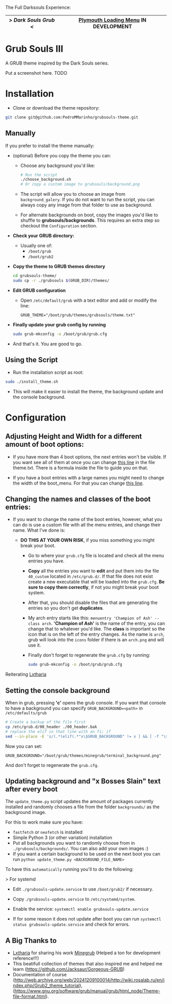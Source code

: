 The Full Darksouls Experience:

| *> Dark Souls Grub <* | [Plymouth Loading Menu]() IN DEVELOPMENT 
| --- | ---  |

# Grub Souls III 

A GRUB theme inspired by the Dark Souls series.

Put a screenshot here. TODO


# Installation

- Clone or download the theme repository:

```bash
git clone git@github.com:PedroMMarinho/grubsouls-theme.git
```

## Manually

If you prefer to install the theme manually:

- (optional) Before you copy the theme you can:

    - Choose any background you'd like:
        ```bash
        # Run the script
        ./choose_background.sh
        # Or copy a custom image to grubsouls/background.png
        ```
    - The script will allow you to choose an image from `background_galery`. If you do not want to run the script, you can always copy any image from that folder to use as background.

    - For alternate backgrounds on boot, copy the images you'd like to shuffle to **grubsouls/backgrounds**. This requires an extra step so checkout the `Configuration` section.
    
- **Check your GRUB directory:**
   - Usually one of:
     - `/boot/grub`
     - `/boot/grub2`

- **Copy the theme to GRUB themes directory**
   ```bash
   cd grubsouls-theme/
   sudo cp -r ./grubsouls $(GRUB_DIR)/themes/
    ```

- **Edit GRUB configuration**
  - Open `/etc/default/grub` with a text editor and add or modify the line:
  
       ```
       GRUB_THEME="/boot/grub/themes/grubsouls/theme.txt"
    ```

- **Finally update your grub config by running** 
  ```bash
  sudo grub-mkconfig -o /boot/grub/grub.cfg
    ```

- And that's it. You are good to go.

## Using the Script

- Run the installation script as root:

```bash
sudo ./install_theme.sh
```

- This will make it easier to install the theme, the background update and the console background.

# Configuration

## Adjusting Height and Width for a different amount of boot options:

- If you have more than 4 boot options, the next entries won't be visible. If you want see all of them at once you can change [this line](https://github.com/PedroMMarinho/grubsouls-theme/blob/main/grubsouls/theme.txt#L28)  in the file theme.txt. There is a formula inside the file to guide you on that.

- If you have a boot entries with a large names you might need to change the width of the boot_menu. For that you can change [this line](https://github.com/PedroMMarinho/grubsouls-theme/blob/main/grubsouls/theme.txt#L21).

## Changing the names and classes of the boot entries:

- If you want to change the name of the boot entries, however, what you can do is use a custom file with all the menu entries, and change their name. 
What I've done is: 
       
    - **DO THIS AT YOUR OWN RISK**, if you miss something you might break your boot.

       - Go to where your `grub.cfg` file is located and check all the menu entries you have.

       - **Copy** all the entries you want to **edit** and put them into the file `40_custom` located in `/etc/grub.d/`. If that file does not exist create a new executable that will be loaded into the `grub.cfg`. **Be sure to copy them correctly**, if not you might break your boot system.
  
       - After that, you should disable the files that are generating the entries so you don't get **duplicates**. 
  
       - My arch entry starts like this: `menuentry 'Champion of Ash' --class arch`. **'Champion of Ash'** is the name of the entry, you can change that to whatever you'd like. The **class** is important so the icon that is on the left of the entry changes. As the name is `arch`, grub will look into the `icons` folder if there is an `arch.png` and will use it.
  
      - Finally don't forget to regenerate the `grub.cfg` by running:
        ```bash
        sudo grub-mkconfig -o /boot/grub/grub.cfg
        ```

Reiterating [Lxtharia](https://github.com/Lxtharia/minegrub-theme?tab=readme-ov-file#setting-the-console-background)


## Setting the console background

When in grub, pressing **'c'** opens the grub console. If you want that console to have a background you can specify `GRUB_BACKGROUND=<path>` in `/etc/defaults/grub`

```bash
# Create a backup of the file first
cp /etc/grub.d/00_header ./00_header.bak
# replace the elif in that line with an fi; if
sed --in-place -E 's/(.*)elif(.*"x\$GRUB_BACKGROUND" != x ] && [ -f "\$GRUB_BACKGROUND" ].*)/\1fi; if\2/' /etc/grub.d/00_header
```

Now you can set:
```
GRUB_BACKGROUND="/boot/grub/themes/minegrub/terminal_background.png"
```

And don't forget to regenerate the `grub.cfg`.


## Updating background and "x Bosses Slain" text after every boot


The `update_theme.py` script updates the amount of packages currently installed and randomly chooses a file from the folder `backgrounds/` as the background image.

For this to work make sure you have:

- `fastfetch` or `neofetch` is installed
- Simple Python 3 (or other variation) installation 
- Put all backgrounds you want to randomly choose from in `./grubsouls/backgrounds/`. You can also add your own images :) 
- If you want a certain background to be used on the next boot you can run `python update_theme.py <BACKGROUND_FILE_NAME>`

To have this `automatically` running you'll to do the following:

\> For systemd

- Edit `./grubsouls-update.service` to use `/boot/grub2/` if necessary.

- Copy .`/grubsouls-update.service` to `/etc/systemd/system`.

- Enable the service: `systemctl enable grubsouls-update.service`

- If for some reason it does not update after boot you can run `systemctl status grubsouls-update.service` and check for errors.


## A Big Thanks to

- [Lxtharia](https://github.com/Lxtharia) for sharing his work [Minegrub](https://github.com/Lxtharia/minegrub-theme) (Helped a ton for development reference!!!)
- This beatifull collection of themes that also inspired me and helped me learn (https://github.com/Jacksaur/Gorgeous-GRUB)
- Documentation of course (http://web.archive.org/web/20241209100014/http://wiki.rosalab.ru/en/index.php/Grub2_theme_tutorial), (https://www.gnu.org/software/grub/manual/grub/html_node/Theme-file-format.html).
